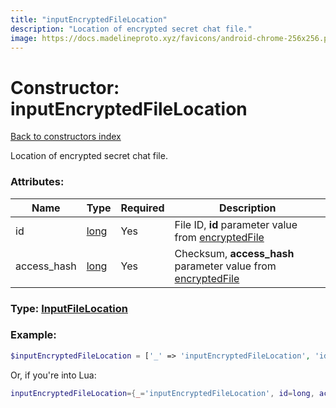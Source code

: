 ```yaml
---
title: "inputEncryptedFileLocation"
description: "Location of encrypted secret chat file."
image: https://docs.madelineproto.xyz/favicons/android-chrome-256x256.png
---
```

# Constructor: inputEncryptedFileLocation  
[Back to constructors index](index.md)



Location of encrypted secret chat file.

### Attributes:

| Name     |    Type       | Required | Description |
|----------|---------------|----------|-------------|
|id|[long](../types/long.md) | Yes|File ID, **id** parameter value from [encryptedFile](../constructors/encryptedFile.md)|
|access\_hash|[long](../types/long.md) | Yes|Checksum, **access\_hash** parameter value from [encryptedFile](../constructors/encryptedFile.md)|



### Type: [InputFileLocation](../types/InputFileLocation.md)


### Example:

```php
$inputEncryptedFileLocation = ['_' => 'inputEncryptedFileLocation', 'id' => long, 'access_hash' => long];
```  


Or, if you're into Lua:

```lua
inputEncryptedFileLocation={_='inputEncryptedFileLocation', id=long, access_hash=long}

```


